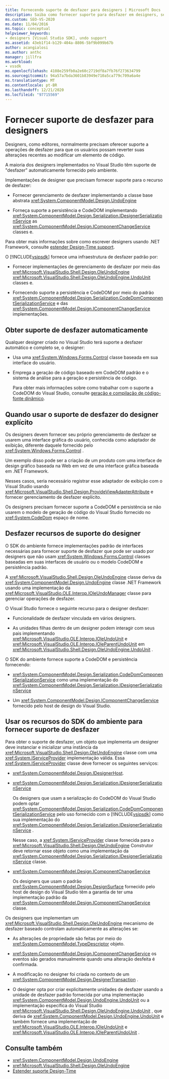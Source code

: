 ```yaml
---
title: Fornecendo suporte de desfazer para designers | Microsoft Docs
description: Saiba como fornecer suporte para desfazer em designers, seja automaticamente ou usando recursos no SDK do Visual Studio.
ms.custom: SEO-VS-2020
ms.date: 11/04/2016
ms.topic: conceptual
helpviewer_keywords:
- designers [Visual Studio SDK], undo support
ms.assetid: 43eb1f14-b129-404a-8806-5bf9b099b67b
author: acangialosi
ms.author: anthc
manager: jillfra
ms.workload:
- vssdk
ms.openlocfilehash: 4108e259fb0a2e60c2719df8a7fb76f273634799
ms.sourcegitcommit: 94a57a7bda3601b83949e710a5ca779c709a6a4e
ms.translationtype: MT
ms.contentlocale: pt-BR
ms.lasthandoff: 12/21/2020
ms.locfileid: "97715569"
---
```

# <a name="supply-undo-support-to-designers"></a>Fornecer suporte de desfazer para designers

Designers, como editores, normalmente precisam oferecer suporte a operações de desfazer para que os usuários possam reverter suas alterações recentes ao modificar um elemento de código.

A maioria dos designers implementados no Visual Studio têm suporte de "desfazer" automaticamente fornecido pelo ambiente.

Implementações de designer que precisam fornecer suporte para o recurso de desfazer:

- Fornecer gerenciamento de desfazer implementando a classe base abstrata <xref:System.ComponentModel.Design.UndoEngine>

- Forneça suporte a persistência e CodeDOM implementando <xref:System.ComponentModel.Design.Serialization.IDesignerSerializationService> as  <xref:System.ComponentModel.Design.IComponentChangeService> classes e.

Para obter mais informações sobre como escrever designers usando .NET Framework, consulte [estender Design-Time support](/previous-versions/37899azc(v=vs.140)).

O [!INCLUDE[vsipsdk](../extensibility/includes/vsipsdk_md.md)] fornece uma infraestrutura de desfazer padrão por:

- Fornecer implementações de gerenciamento de desfazer por meio das <xref:Microsoft.VisualStudio.Shell.Design.OleUndoEngine> <xref:Microsoft.VisualStudio.Shell.Design.OleUndoEngine.UndoUnit> classes e.

- Fornecendo suporte a persistência e CodeDOM por meio do padrão <xref:System.ComponentModel.Design.Serialization.CodeDomComponentSerializationService> e das <xref:System.ComponentModel.Design.IComponentChangeService> implementações.

## <a name="obtain-undo-support-automatically"></a>Obter suporte de desfazer automaticamente

Qualquer designer criado no Visual Studio terá suporte a desfazer automático e completo se, o designer:

- Usa uma <xref:System.Windows.Forms.Control> classe baseada em sua interface do usuário.

- Emprega a geração de código baseado em CodeDOM padrão e o sistema de análise para a geração e persistência de código.

   Para obter mais informações sobre como trabalhar com o suporte a CodeDOM do Visual Studio, consulte [geração e compilação de código-fonte dinâmico](/dotnet/framework/reflection-and-codedom/dynamic-source-code-generation-and-compilation).

## <a name="when-to-use-explicit-designer-undo-support"></a>Quando usar o suporte de desfazer do designer explícito
 Os designers devem fornecer seu próprio gerenciamento de desfazer se usarem uma interface gráfica do usuário, conhecida como adaptador de exibição, diferente daquele fornecido pelo <xref:System.Windows.Forms.Control> .

 Um exemplo disso pode ser a criação de um produto com uma interface de design gráfico baseada na Web em vez de uma interface gráfica baseada em .NET Framework.

 Nesses casos, seria necessário registrar esse adaptador de exibição com o Visual Studio usando <xref:Microsoft.VisualStudio.Shell.Design.ProvideViewAdapterAttribute> e fornecer gerenciamento de desfazer explícito.

 Os designers precisam fornecer suporte a CodeDOM e persistência se não usarem o modelo de geração de código do Visual Studio fornecido no <xref:System.CodeDom> espaço de nome.

## <a name="undo-support-features-of-the-designer"></a>Desfazer recursos de suporte do designer
 O SDK do ambiente fornece implementações padrão de interfaces necessárias para fornecer suporte de desfazer que pode ser usado por designers que não usam <xref:System.Windows.Forms.Control> classes baseadas em suas interfaces de usuário ou o modelo CodeDOM e persistência padrão.

 A <xref:Microsoft.VisualStudio.Shell.Design.OleUndoEngine> classe deriva da <xref:System.ComponentModel.Design.UndoEngine> classe .NET Framework usando uma implementação da <xref:Microsoft.VisualStudio.OLE.Interop.IOleUndoManager> classe para gerenciar operações de desfazer.

 O Visual Studio fornece o seguinte recurso para o designer desfazer:

- Funcionalidade de desfazer vinculada em vários designers.

- As unidades filhas dentro de um designer podem interagir com seus pais implementando <xref:Microsoft.VisualStudio.OLE.Interop.IOleUndoUnit> e <xref:Microsoft.VisualStudio.OLE.Interop.IOleParentUndoUnit> em <xref:Microsoft.VisualStudio.Shell.Design.OleUndoEngine.UndoUnit> .

O SDK do ambiente fornece suporte a CodeDOM e persistência fornecendo:

- <xref:System.ComponentModel.Design.Serialization.CodeDomComponentSerializationService> como uma implementação do <xref:System.ComponentModel.Design.Serialization.IDesignerSerializationService>

- Um <xref:System.ComponentModel.Design.IComponentChangeService> fornecido pelo host de design do Visual Studio.

## <a name="use-the-environment-sdk-features-to-supply-undo-support"></a>Usar os recursos do SDK do ambiente para fornecer suporte de desfazer

Para obter o suporte de desfazer, um objeto que implementa um designer deve instanciar e inicializar uma instância da <xref:Microsoft.VisualStudio.Shell.Design.OleUndoEngine> classe com uma <xref:System.IServiceProvider> implementação válida. Essa <xref:System.IServiceProvider> classe deve fornecer os seguintes serviços:

- <xref:System.ComponentModel.Design.IDesignerHost>.

- <xref:System.ComponentModel.Design.Serialization.IDesignerSerializationService>

   Os designers que usam a serialização do CodeDOM do Visual Studio podem optar <xref:System.ComponentModel.Design.Serialization.CodeDomComponentSerializationService> pelo uso fornecido com o [!INCLUDE[vsipsdk](../extensibility/includes/vsipsdk_md.md)] como sua implementação do <xref:System.ComponentModel.Design.Serialization.IDesignerSerializationService> .

   Nesse caso, a <xref:System.IServiceProvider> classe fornecida para o <xref:Microsoft.VisualStudio.Shell.Design.OleUndoEngine> Construtor deve retornar esse objeto como uma implementação da <xref:System.ComponentModel.Design.Serialization.IDesignerSerializationService> classe.

- <xref:System.ComponentModel.Design.IComponentChangeService>

   Os designers que usam o padrão <xref:System.ComponentModel.Design.DesignSurface> fornecido pelo host de design do Visual Studio têm a garantia de ter uma implementação padrão da <xref:System.ComponentModel.Design.IComponentChangeService> classe.

Os designers que implementam um <xref:Microsoft.VisualStudio.Shell.Design.OleUndoEngine> mecanismo de desfazer baseado controlam automaticamente as alterações se:

- As alterações de propriedade são feitas por meio do <xref:System.ComponentModel.TypeDescriptor> objeto.

- <xref:System.ComponentModel.Design.IComponentChangeService> os eventos são gerados manualmente quando uma alteração desfeita é confirmada.

- A modificação no designer foi criada no contexto de um <xref:System.ComponentModel.Design.DesignerTransaction> .

- O designer opta por criar explicitamente unidades de desfazer usando a unidade de desfazer padrão fornecida por uma implementação <xref:System.ComponentModel.Design.UndoEngine.UndoUnit> ou a implementação específica do Visual Studio <xref:Microsoft.VisualStudio.Shell.Design.OleUndoEngine.UndoUnit> , que deriva de <xref:System.ComponentModel.Design.UndoEngine.UndoUnit> e também fornece uma implementação de <xref:Microsoft.VisualStudio.OLE.Interop.IOleUndoUnit> e <xref:Microsoft.VisualStudio.OLE.Interop.IOleParentUndoUnit> .

## <a name="see-also"></a>Consulte também

- <xref:System.ComponentModel.Design.UndoEngine>
- <xref:Microsoft.VisualStudio.Shell.Design.OleUndoEngine>
- [Estender suporte Design-Time](/previous-versions/37899azc(v=vs.140))
